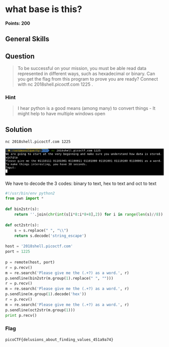 # what base is this?
**Points: 200**

## General Skills

## Question
>To be successful on your mission, you must be able read data represented in different ways, such as hexadecimal or binary. Can you get the flag from this program to prove you are ready? Connect with nc 2018shell.picoctf.com 1225 .

### Hint
>I hear python is a good means (among many) to convert things - It might help to have multiple windows open

## Solution
```bash
nc 2018shell.picoctf.com 1225
```
![picture](images/1.png)

We have to decode the 3 codes: binary to text, hex to text and oct to text

```python
#!/usr/bin/env python2
from pwn import *

def bin2str(s):
    return ''.join(chr(int(s[i*8:i*8+8],2)) for i in range(len(s)//8))

def oct2str(s):
    s = s.replace(" ", "\\")
    return s.decode('string_escape')

host = '2018shell.picoctf.com'
port = 1225

p = remote(host, port)
r = p.recv()
m = re.search('Please give me the (.+?) as a word.', r)
p.sendline(bin2str(m.group(1).replace(" ", "")))
r = p.recv()
m = re.search('Please give me the (.+?) as a word.', r)
p.sendline(m.group(1).decode('hex'))
r = p.recv()
m = re.search('Please give me the (.+?) as a word.', r)
p.sendline(oct2str(m.group(1)))
print p.recv()
```
### Flag
`picoCTF{delusions_about_finding_values_451a9a74}`
